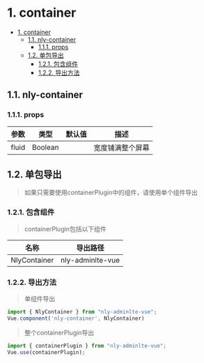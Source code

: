 # 1. container
<!-- TOC -->

- [1. container](#1-container)
    - [1.1. nly-container](#11-nly-container)
        - [1.1.1. props](#111-props)
    - [1.2. 单包导出](#12-单包导出)
        - [1.2.1. 包含组件](#121-包含组件)
        - [1.2.2. 导出方法](#122-导出方法)

<!-- /TOC -->
## 1.1. nly-container

### 1.1.1. props

参数 | 类型 |  默认值 | 描述
-|-|-|-
fluid | Boolean |  | 宽度铺满整个屏幕

## 1.2. 单包导出

> 如果只需要使用containerPlugin中的组件，请使用单个组件导出

### 1.2.1. 包含组件

> containerPlugin包括以下组件

名称 | 导出路径
-|-
NlyContainer | nly-adminlte-vue

### 1.2.2. 导出方法

> 单组件导出

```js
import { NlyContainer } from "nly-adminlte-vue";
Vue.component('nly-container', NlyContainer)
```

> 整个containerPlugin导出

```js
import { containerPlugin } from "nly-adminlte-vue";
Vue.use(containerPlugin);
```